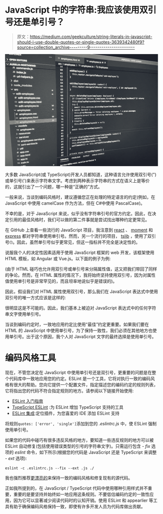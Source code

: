 # JavaScript 中的字符串:我应该使用双引号还是单引号？

> 原文：<https://medium.com/geekculture/string-literals-in-javascript-should-i-use-double-quotes-or-single-quotes-3639342480f9?source=collection_archive---------9----------------------->

![](img/c5bb27d631f3f1ec85c8a32f6cad40c4.png)

大多数 JavaScript(或 TypeScript)开发人员都知道，这种语言允许使用双引号(")或单引号(')来表示字符串文字。考虑到两种表示字符串的方式在语义上是等价的，这就引出了一个问题，哪一种是“正确的”方式。

一般来说，当谈到编码风格时，建议遵循您正在处理的特定语言的约定(例如，在 JavaScript 中使用 camelCase 作为方法，但在 C#中使用 PascalCase)。

不幸的是，对于 JavaScript 来说，似乎没有字符串引号的官方约定。因此，在决定引用的最佳风格时，我们可以做的第二件事就是尝试找出哪种约定更常见。

在 GitHub 上查看一些流行的 JavaScript 项目，我注意到 [react](https://github.com/facebook/react) 、 [moment](https://github.com/moment/moment) 和 [express](https://github.com/expressjs/express) 都对字符串使用单引号。然而，另一个流行的项目， [tslib](https://github.com/microsoft/tslib) ，使用了双引号🙄。因此，虽然单引号似乎更常见，但这一指标并不完全是决定性的。

说服我个人的决定性因素适用于使用 JavaScript 框架的 web 开发，该框架使用 HTML 模板，如 Angular 或 Vue.js。以下面的例子为例:

(由于 HTML 碰巧也允许用双引号或单引号来分隔属性值，这又把我们带回了同样的争论。然而，在 HTML 属性的情况下，我将始终坚持使用双引号，因为对属性值使用单引号是非常罕见的，而且坦率地说似乎是错误的)。

因此，假设我们对 HTML 属性使用双引号，那么我们在 JavaScript 表达式中使用双引号的唯一方式应该是这样的:

很明显这是不可能的。因此，我们基本上被迫对 JavaScript 表达式中的任何字符串文字使用单引号。

当谈到编码约定时，一致地应用约定比使用“最佳”约定更重要。如果我们要在 HTML 的 JavaScript 中使用单引号，为了保持一致性，我们必须在其他地方也使用单引号。出于这个原因，我个人对 JavaScript 文字的最终选择是使用单引号。

# 编码风格工具

现在，不管您决定在 JavaScript 中使用单引号还是双引号，更重要的问题是在整个代码库中一致地应用您的约定。ESLint 是一个工具，它将对执行一致的编码风格有很大的帮助。您向它提供一个配置文件，指定描述您的编码约定的规则列表，它将指出您的代码不符合指定规则的地方。请参阅以下链接开始使用:

*   [ESLint 入门指南](https://eslint.org/docs/user-guide/getting-started)
*   [TypeScript ESLint](https://github.com/typescript-eslint/typescript-eslint) :为 ESLint 增加 TypeScript 支持的工具
*   [ESLint 集成](https://eslint.org/docs/user-guide/integrations):定位插件，为您喜爱的 IDE 添加 ESLint 支持

将规则`quotes: ['error', 'single']`添加到您的 *.eslintrc.js* 中，使 ESLint 强制使用单引号。

如果您的代码中碰巧有很多违反风格的地方，要知道一些违反规则的地方可以被 ESLint 自动修复(包括使用错误类型的引号的字符串文字)。只需运行包含 *- fix* 选项的 *eslint* 命令，如下所示(根据您的代码是 JavaScript 还是 TypeScript 来调整 *- ext* 选项):

```
eslint -c .eslintrc.js --fix --ext .js ./
```

我也强烈推荐[更漂亮的](https://prettier.io/)来保持一致的编码风格和修复现有的源代码。

正如我所提到的，在 JavaScript / TypeScript 代码中使用哪种引用样式并不重要，重要的是要坚持并始终如一地应用这条规则。不要低估编码约定的一致性应用，因为它可以显著减少阅读代码时的认知开销。使用 ESLint 和 appearlier 等工具有助于确保编码风格保持一致，即使有许多开发人员为代码库做出贡献。